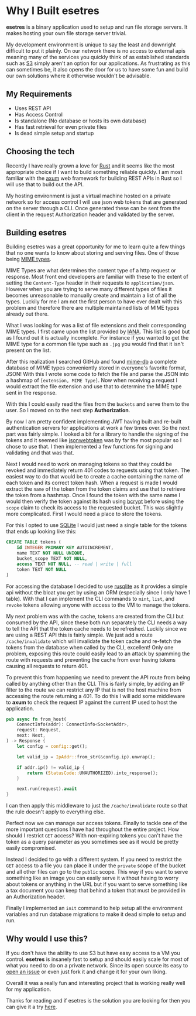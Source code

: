 # Why I Built esetres

**esetres** is a binary application used to setup and run file storage servers. It makes hosting your own file storage server trivial.

My development environment is unique to say the least and downright difficult to put it plainly. On our network there is no access to external apis meaning many of the services you quickly think of as established standards such as [S3](https://aws.amazon.com/s3/) simply aren't an option for our applications. As frustrating as this can sometimes be, it also opens the door for us to have some fun and build our own solutions where it otherwise wouldn't be advisable.

## My Requirements

-   Uses REST API
-   Has Access Control
-   Is standalone (No database or hosts its own database)
-   Has fast retrieval for even private files
-   Is dead simple setup and startup

## Choosing the tech

Recently I have really grown a love for [Rust](https://www.rust-lang.org/) and it seems like the most appropriate choice if I want to build something reliable quickly. I am most familiar with the [axum](https://github.com/tokio-rs/axum) web framework for building REST APIs in Rust so I will use that to build out the API.

My hosting environment is just a virtual machine hosted on a private network so for access control I will use json web tokens that are generated on the server through a CLI. Once generated these can be sent from the client in the request Authorization header and validated by the server.

## Building esetres

Building esetres was a great opportunity for me to learn quite a few things that no one wants to know about storing and serving files. One of those being [MIME types](https://developer.mozilla.org/en-US/docs/Web/HTTP/Basics_of_HTTP/MIME_types).

MIME Types are what determines the content type of a http request or response. Most front end developers are familiar with these to the extent of setting the `Content-Type` header in their requests to `application/json`. However when you are trying to serve many different types of files it becomes unreasonable to manually create and maintain a list of all the types. Luckily for me I am not the first person to have ever dealt with this problem and therefore there are multiple maintained lists of MIME types already out there.

What I was looking for was a list of file extensions and their corresponding MIME types. I first came upon the list provided by [IANA](https://www.iana.org/assignments/media-types/media-types.xhtml). This list is good but as I found out it is actually incomplete. For instance if you wanted to get the MIME type for a common file type such as `.jpg` you would find that it isn't present on the list.

After this realization I searched GitHub and found [mime-db](https://github.com/jshttp/mime-db) a complete database of MIME types conveniently stored in everyone's favorite format, JSON! With this I wrote some code to fetch the file and parse the JSON into a hashmap of `[extension, MIME Type]`. Now when receiving a request I would extract the file extension and use that to determine the MIME type sent in the response.

With this I could easily read the files from the `buckets` and serve them to the user. So I moved on to the next step **Authorization**.

By now I am pretty confident implementing JWT having built and re-built authentication servers for applications at work a few times over. So the next part was fairly simple. I looked a bit for a library to handle the signing of the tokens and it seemed like [jsonwebtoken](https://github.com/Keats/jsonwebtoken) was by far the most popular so I chose to use that. I then implemented a few functions for signing and validating and that was that.

Next I would need to work on managing tokens so that they could be revoked and immediately return 401 codes to requests using that token. The easiest way to do that would be to create a cache containing the name of each token and its correct token hash. When a request is made I would extract the `name` of the token from the token claims and use that to retrieve the token from a hashmap. Once I found the token with the same name I would then verify the token against its hash using [bcrypt](https://github.com/Keats/rust-bcrypt) before using the `scope` claim to check its access to the requested bucket. This was slightly more complicated. First I would need a place to store the tokens.

For this I opted to use [SQLite](https://www.sqlite.org/index.html) I would just need a single table for the tokens that ends up looking like this:

```sql
CREATE TABLE tokens (
    id INTEGER PRIMARY KEY AUTOINCREMENT,
    name TEXT NOT NULL UNIQUE,
    bucket_scope TEXT NOT NULL,
    access TEXT NOT NULL, -- read | write | full
    token TEXT NOT NULL
)
```

For accessing the database I decided to use [rusqlite](https://github.com/rusqlite/rusqlite) as it provides a simple api without the bloat you get by using an ORM (especially since I only have 1 table). With that I can implement the CLI commands to `mint`, `list`, and `revoke` tokens allowing anyone with access to the VM to manage the tokens.

My next problem was with the cache, tokens are created from the CLI but consumed by the API, since these both run separately the CLI needs a way to tell the API that the token cache needs to be refreshed. Luckily since we are using a REST API this is fairly simple. We just add a route `/cache/invalidate` which will invalidate the token cache and re-fetch the tokens from the database when called by the CLI, excellent! Only one problem, exposing this route could easily lead to an attack by spamming the route with requests and preventing the cache from ever having tokens causing all requests to return 401.

To prevent this from happening we need to prevent the API route from being called by anything other than the CLI. This is fairly simple, by adding an IP filter to the route we can restrict any IP that is not the host machine from accessing the route returning a 401. To do this I will add some middleware to **axum** to check the request IP against the current IP used to host the application.

```rs
pub async fn from_host(
    ConnectInfo(addr): ConnectInfo<SocketAddr>,
    request: Request,
    next: Next,
) -> Response {
    let config = config::get();

    let valid_ip = IpAddr::from_str(&config.ip).unwrap();

    if addr.ip() != valid_ip {
        return (StatusCode::UNAUTHORIZED).into_response();
    }

    next.run(request).await
}
```

I can then apply this middleware to just the `/cache/invalidate` route so that the rule doesn't apply to everything else.

Perfect now we can manage our access tokens. Finally to tackle one of the more important questions I have had throughout the entire project. How should I restrict `GET` access? With non-expiring tokens you can't have the token as a query parameter as you sometimes see as it would be pretty easily compromised.

Instead I decided to go with a different system. If you need to restrict the `GET` access to a file you can place it under the `private` scope of the bucket and all other files can go to the `public` scope. This way if you want to serve something like an image you can easily serve it without having to worry about tokens or anything in the URL but if you want to serve something like a tax document you can keep that behind a token that must be provided in an Authorization header.

Finally I implemented an `init` command to help setup all the environment variables and run database migrations to make it dead simple to setup and run.

## Why would I use this?

If you don't have the ability to use S3 but have easy access to a VM you control. **esetres** is insanely fast to setup and should easily scale for most of what you need to do on a private network. Since its open source its easy to [open an issue](https://github.com/ieedan/esetres/issues) or even just fork it and change it for your own liking.

Overall it was a really fun and interesting project that is working really well for my application. 

Thanks for reading and if esetres is the solution you are looking for then you can give it a try [here](https//github.com/ieedan/esetres).
